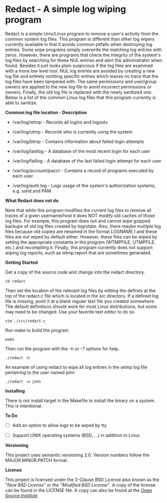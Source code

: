 # Redact - A simple log wiping program

Redact is a simple Unix/Linux program to remove a user's activity from
the common system log files. This program is different than other log
wipers currently available in that it avoids common pitfalls when
destroying log entries. Some wipe programs simply overwrite the matching
log entries with zeros. However, there are programs that check the integrity
of the system's log files by searching for these NUL entries and alert
the administrator when found. Besides it just looks plain suspicious if
the log files are examined with a more low level tool. NUL log entries are
avoided by creating a new log file and entirely omitting specific entries
which leaves no trace that the log files have been tampered with. The same
permissions and user/group owners are applied to the new log file to avoid
incorrect permissions or owners. Finally, the old log file is replaced with
the newly sanitized one. Below is a list of the common Linux log files that
this program currently is able to sanitize.

**Common log file location - Description**

* /var/log/wtmp - Records all logins and logouts

* /var/log/utmp - Records who is currently using the system

* /var/log/btmp - Contains information about failed login attempts

* /var/log/lastlog - A database of the most recent login for each user

* /var/log/faillog - A database of the last failed login attempt for each user

* /var/log/account/pacct - Contains a record of programs executed by each user

* /var/log/auth.log - Logs usage of the system's authorization systems, e.g. sshd and PAM

**What Redact does not do**

Note that while this program modifies the current log files to remove all
traces of a given username/host it does NOT modify old caches of those log
files. For example, this program does not and cannot wipe gzipped backups
of old log files created by logrotate. Also, there maybe multiple log files
because old copies are renamed in the format LOGNAME.1 and these files
are not wiped by default either. However, these files can be wiped by setting
the appropriate constants in the program (WTMPFILE, UTMPFILE, etc.) and
recompiling it. Finally, this program currently does not support wiping log
reports, such as wtmp.report that are sometimes generated.


**Getting Started**

Get a copy of the source code and change into the redact directory.

    cd redact

Then set the location of the relevant log files by editing the defines
at the top of the redact.c file which is located in the src directory.
If a defined log file is missing, point it at a blank regular text file
you created somewhere. The default definitions should work for most
Linux distributions, but some may need to be changed. Use your favorite
text editor to do so.

    vim ./src/redact.c

Run make to build the program

    make

Then run the program with the -h or -? options for help.

    ./redact -h

An example of using redact to wipe all log entries in the wtmp log file
pertaining to the user named john

    ./redact -w john


**Installing**

There is not install target in the Makefile to install the binary on a system.
This is intentional.

**To Do**

- [ ] Add an option to allow logs to be wiped by tty 
- [ ] Support UNIX operating systems (BSD, ...) in addition to Linux


**Versioning**

This project uses semantic versioning 2.0. Version numbers follow the
MAJOR.MINOR.PATCH format.

**License**

This project is licensed under the 3-Clause BSD License also known as the
*"New BSD License"* or the *"Modified BSD License"*. A copy of the license
can be found in the LICENSE file. A copy can also be found at the
[Open Source Institute](https://opensource.org/licenses/BSD-3-Clause)
